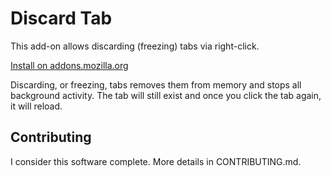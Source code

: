 # Discard Tab

This add-on allows discarding (freezing) tabs via right-click.

[Install on addons.mozilla.org](https://addons.mozilla.org/en-US/firefox/addon/discard-tab/)


Discarding, or freezing, tabs removes them from memory and stops all background activity.
The tab will still exist and once you click the tab again, it will reload.

## Contributing
I consider this software complete. More details in CONTRIBUTING.md.


